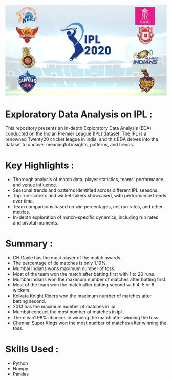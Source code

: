 ![Image Alt Text](https://github.com/GayasuddinMohd/Exploratory-Data-Analysis-on-IPL/blob/main/ipl.jpg?raw=true)

# Exploratory Data Analysis on IPL : 
This repository presents an in-depth Exploratory Data Analysis (EDA) conducted on the Indian Premier League (IPL) dataset. The IPL is a renowned Twenty20 cricket league in India, and this EDA delves into the dataset to uncover meaningful insights, patterns, and trends.

# Key Highlights :
* Thorough analysis of match data, player statistics, teams' performance, and venue influence.
* Seasonal trends and patterns identified across different IPL seasons.
* Top run-scorers and wicket-takers showcased, with performance trends over time.
* Team comparisons based on win percentages, net run rates, and other metrics.
* In-depth exploration of match-specific dynamics, including run rates and pivotal moments.

# Summary :
* CH Gayle has the most player of the match awards.
* The percentage of tie matches is only 1.19%.
* Mumbai Indians wons maximum number of toss.
* Most of the team won the match after batting first with 1 to 20 runs.
* Mumbai Indians won the maximum number of matches after batting first.
* Most of the team won the match after batting second with 4, 5 or 6 wickets.
* Kolkata Knight Riders won the maximum number of matches after batting second.
* 2013 has the maximum number of matches in ipl.
* Mumbai conduct the most number of matches in ipl .
* There is 51.98% chances in winning the match after winning the toss.
* Chennai Super Kings won the most number of matches after winning the toss.

# Skills Used :
* Python
* Numpy
* Pandas




















